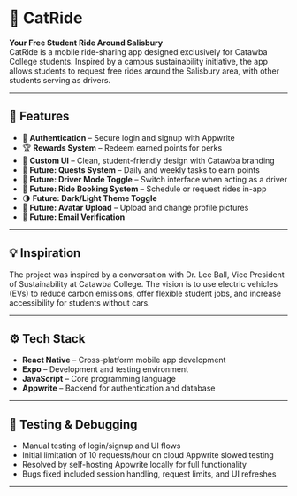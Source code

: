 # 🚗 CatRide

**Your Free Student Ride Around Salisbury**  
CatRide is a mobile ride-sharing app designed exclusively for Catawba College students. Inspired by a campus sustainability initiative, the app allows students to request free rides around the Salisbury area, with other students serving as drivers.

---

## 📱 Features

- 🔐 **Authentication** – Secure login and signup with Appwrite
- 🏆 **Rewards System** – Redeem earned points for perks
- 🎨 **Custom UI** – Clean, student-friendly design with Catawba branding
- 🎯 **Future: Quests System** – Daily and weekly tasks to earn points
- 🔄 **Future: Driver Mode Toggle** – Switch interface when acting as a driver
- 📅 **Future: Ride Booking System** – Schedule or request rides in-app
- 🌗 **Future: Dark/Light Theme Toggle**
- 📸 **Future: Avatar Upload** – Upload and change profile pictures
- 📧 **Future: Email Verification**

---

## 💡 Inspiration

The project was inspired by a conversation with Dr. Lee Ball, Vice President of Sustainability at Catawba College. The vision is to use electric vehicles (EVs) to reduce carbon emissions, offer flexible student jobs, and increase accessibility for students without cars.

---

## ⚙️ Tech Stack

- **React Native** – Cross-platform mobile app development
- **Expo** – Development and testing environment
- **JavaScript** – Core programming language
- **Appwrite** – Backend for authentication and database

---

## 🧪 Testing & Debugging

- Manual testing of login/signup and UI flows
- Initial limitation of 10 requests/hour on cloud Appwrite slowed testing
- Resolved by self-hosting Appwrite locally for full functionality
- Bugs fixed included session handling, request limits, and UI refreshes

---
